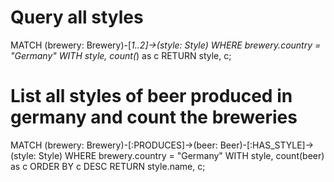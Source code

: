 # Query all styles

MATCH (brewery: Brewery)-[*1..2]->(style: Style) WHERE brewery.country = "Germany" WITH style, count(*) as c RETURN style, c;


# List all styles of beer produced in germany and count the breweries

MATCH (brewery: Brewery)-[:PRODUCES]->(beer: Beer)-[:HAS_STYLE]->(style: Style) WHERE brewery.country = "Germany" WITH style, count(beer) as c ORDER BY c DESC RETURN style.name, c;
